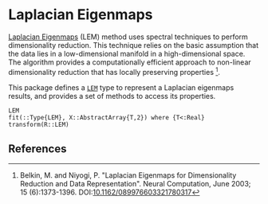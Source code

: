 # Laplacian Eigenmaps

[Laplacian Eigenmaps](https://en.wikipedia.org/wiki/Nonlinear_dimensionality_reduction#Laplacian_eigenmaps) (LEM) method uses spectral techniques to perform dimensionality reduction. This technique relies on the basic assumption that the data lies in a low-dimensional manifold in a high-dimensional space. The algorithm provides a computationally efficient approach to non-linear dimensionality reduction that has locally preserving properties [^1].

This package defines a [`LEM`](@ref) type to represent a Laplacian eigenmaps results, and provides a set of methods to access its properties.


```@docs
LEM
fit(::Type{LEM}, X::AbstractArray{T,2}) where {T<:Real}
transform(R::LEM)
```

## References

[^1]: Belkin, M. and Niyogi, P. "Laplacian Eigenmaps for Dimensionality Reduction and Data Representation". Neural Computation, June 2003; 15 (6):1373-1396. DOI:[10.1162/089976603321780317](http://dx.doi.org/doi:10.1162/089976603321780317)

